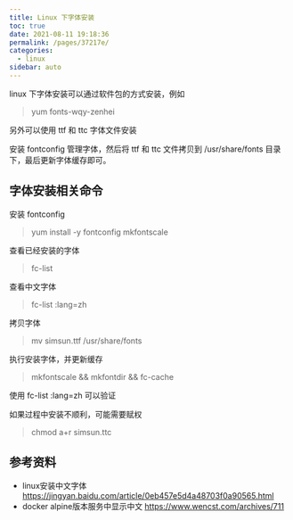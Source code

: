 ```yaml
---
title: Linux 下字体安装
toc: true
date: 2021-08-11 19:18:36
permalink: /pages/37217e/
categories:
  - linux
sidebar: auto
---
```


linux 下字体安装可以通过软件包的方式安装，例如 

> yum fonts-wqy-zenhei

另外可以使用 ttf 和 ttc 字体文件安装

安装 fontconfig 管理字体，然后将 ttf 和 ttc 文件拷贝到 /usr/share/fonts 目录下，最后更新字体缓存即可。

## 字体安装相关命令

安装 fontconfig

> yum install -y fontconfig mkfontscale

查看已经安装的字体

> fc-list

查看中文字体

> fc-list :lang=zh

拷贝字体 

> mv simsun.ttf /usr/share/fonts

执行安装字体，并更新缓存 

> mkfontscale && mkfontdir && fc-cache

使用 fc-list :lang=zh 可以验证

如果过程中安装不顺利，可能需要赋权

> chmod a+r simsun.ttc


## 参考资料

- linux安装中文字体 https://jingyan.baidu.com/article/0eb457e5d4a48703f0a90565.html
- docker alpine版本服务中显示中文 https://www.wencst.com/archives/711
